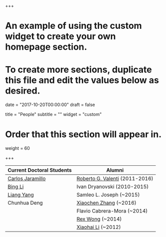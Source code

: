 +++
# An example of using the custom widget to create your own homepage section.
# To create more sections, duplicate this file and edit the values below as desired.

date = "2017-10-20T00:00:00"
draft = false

title = "People"
subtitle = ""
widget = "custom"

# Order that this section will appear in.
weight = 60

+++

| Current Doctoral Students | Alumni |
|------------------|--------|
| [Carlos Jaramillo](http://me.vision2pi.com) | [Roberto G. Valenti](https://www.linkedin.com/in/roberto-g-valenti-a8571a13)  (2011-2016)      |
| [Bing Li](https://robotlee2002.github.io)          | Ivan Dryanovski     (2010-2015)   |
| [Liang Yang](https://ericlyang.github.io/)      |  Samleo L. Joseph (~2015)     |
| Chunhua Deng      |  [Xiaochen Zhang](https://wyywufan.github.io/) (~2016)     |
|       |  Flavio Cabrera-Mora (~2014)     |
|       |  [Rex Wong](https://www.vaughn.edu/faculty-staff/rex-wong/)   (~2014)   |
|       |  [Xiaohai Li](https://openlab.citytech.cuny.edu/members/xiaohaili/) (~2012)   |
